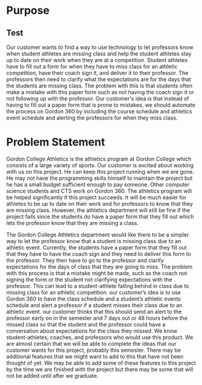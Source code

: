 # Purpose

## Test

Our customer wants to find a way to use technology to let professors know when student athletes are missing class and help the student athletes stay up to date on their work when they are at a competition. Student athletes have to fill out a form for when they have to miss class for an athletic competition, have their coach sign it, and deliver it to their professor. The professors then need to clarify what the expectations are for the days that the students are missing class. The problem with this is that students often make a mistake with this paper form such as not having the coach sign it or not following up with the professor. Our customer's idea is that instead of having to fill out a paper form that is prone to mistakes, we should automate the process on Gordon 360 by including the course schedule and athletics event schedule and alerting the professors for when they miss class.

# Problem Statement

Gordon College Athletics is the athletics program at Gordon College which consists of a large variety of sports. Our customer is excited about working with us on this project. He can keep this project running when we are gone. He may not have the programming skills himself to maintain the project but he has a small budget sufficient enough to pay someone. Other computer science students and CTS work on Gordon 360. The athletics program will be helped significantly if this project succeeds. It will be much easier for athletes to be up to date on their work and for professors to know that they are missing class. However, the athletics department will still be fine if the project fails since the students do have a paper form that they fill out which lets the professor know that they are missing a class.

The Gordon College Athletics department would like there to be a simpler way to let the professor know that a student is missing class due to an athletic event. Currently, the students have a paper form that they fill out that they have to have the coach sign and they need to deliver this form to the professor. They then have to go to the professor and clarify expectations for the days of class that they are going to miss. The problem with this process is that a mistake might be made, such as the coach not signing the form or the student not clarifying expectations with the professor. This can lead to a student-athlete falling behind in class due to missing class for an athletic competition. our customer’s idea is to use Gordon 360 to have the class schedule and a student’s athletic events schedule and alert a professor if a student misses their class due to an athletic event. our customer thinks that this should send an alert to the professor early on in the semester and 7 days out or 48 hours before the missed class so that the student and the professor could have a conversation about expectations for the class they missed. We know student-athletes, coaches, and professors who would use this product. We are almost certain that we will be able to complete the ideas that our customer wants for this project, probably this semester. There may be additional features that we might want to add to this that have not been thought of yet. We may be able to add some of these features to this project by the time we are finished with the project but there may be some that will not be added until after we graduate.
